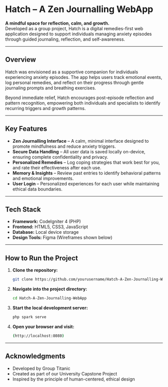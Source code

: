 # Hatch – A Zen Journalling WebApp

**A mindful space for reflection, calm, and growth.**  
Developed as a group project, Hatch is a digital remedies-first web application designed to support individuals managing anxiety episodes through guided journaling, reflection, and self-awareness.

---

## Overview

Hatch was envisioned as a supportive companion for individuals experiencing anxiety episodes. The app helps users track emotional events, log personal remedies, and reflect on their progress through gentle journaling prompts and breathing exercises.

Beyond immediate relief, Hatch encourages post-episode reflection and pattern recognition, empowering both individuals and specialists to identify recurring triggers and growth patterns.

---

## Key Features

- **Zen Journalling Interface** – A calm, minimal interface designed to promote mindfulness and reduce anxiety triggers.  
- **Secure Data Handling** – All user data is saved locally on-device, ensuring complete confidentiality and privacy.  
- **Personalized Remedies** – Log coping strategies that work best for you, and rate their effectiveness after each use.  
- **Memory & Insights** – Review past entries to identify behavioral patterns and emotional improvements.  
- **User Login** – Personalized experiences for each user while maintaining ethical data boundaries.  

---

## Tech Stack

- **Framework:** CodeIgniter 4 (PHP)  
- **Frontend:** HTML5, CSS3, JavaScript
- **Database:** Local device storage  
- **Design Tools:** Figma (Wireframes shown below)  

---

## How to Run the Project

1. **Clone the repository:**
   ```bash
   git clone https://github.com/yourusername/Hatch-A-Zen-Journalling-WebApp.git

2. **Navigate into the project directory:**
   ```bash
   cd Hatch-A-Zen-Journalling-WebApp

3. **Start the local development server:**
   ```bash
   php spark serve

4. **Open your browser and visit:**
   ```bash
   (http://localhost:8080)

---

  ## Acknowledgments 

  - Developed by Group Titanic
  - Created as part of our University Capstone Project
  - Inspired by the principle of human-centered, ethical design 

